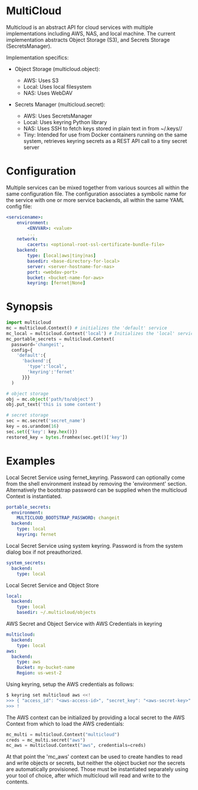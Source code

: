 # MultiCloud

Multicloud is an abstract API for cloud services with multiple implementations including AWS, NAS, and local machine.
The current implementation abstracts Object Storage (S3), and Secrets Storage (SecretsManager).

Implementation specifics:

  - Object Storage (multicloud.object):
    - AWS: Uses S3
    - Local: Uses local filesystem
    - NAS: Uses WebDAV

  - Secrets Manager (multicloud.secret):
    - AWS: Uses SecretsManager
    - Local: Uses keyring Python library
    - NAS: Uses SSH to fetch keys stored in plain text in from ~/.keys/<service>/<user>
    - Tiny: Intended for use from Docker containers running on the same system, retrieves keyring secrets as a REST API call to a tiny secret server

# Configuration

Multiple services can be mixed together from various sources all within the same configuration file.  The configuration associates a symbolic name
for the service with one or more service backends, all within the same YAML config file:

```yaml
<servicename>:
    environment:
        <ENVVAR>: <value>
        ...
    network:
        cacerts: <optional-root-ssl-certificate-bundle-file>
    backend:
        type: [local|aws|tiny|nas]
        basedir: <base-directory-for-local>
        server: <server-hostname-for-nas>
        port: <webdav-port>
        bucket: <bucket-name-for-aws>
        keyring: [fernet|None]
```

# Synopsis

```python
import multicloud
mc = multicloud.Context() # initializes the 'default' service
mc_local = multicloud.Context('local') # Initializes the 'local' service
mc_portable_secrets = multicloud.Context(
  password='changeit',
  config={
    'default':{
      'backend':{
        'type':'local', 
        'keyring':'fernet'
      }}}    
  )

# object storage
obj = mc.object('path/to/object')
obj.put_text('this is some content')

# secret storage
sec = mc.secret('secret_name')
key = os.urandom(16)
sec.set({'key': key.hex()})
restored_key = bytes.fromhex(sec.get()['key'])
```

# Examples

Local Secret Service using fernet_keyring.  Password can optionally come from the shell environment instead by removing the 'environment' section.   Alternatively the bootstrap password can be supplied when the multicloud Context is instantiated.

```yaml
portable_secrets:
  environment:
    MULTICLOUD_BOOTSTRAP_PASSWORD: changeit
  backend:
    type: local
    keyring: fernet
```

Local Secret Service using system keyring.  Password is from the system dialog box if not preauthorized.

```yaml
system_secrets:
  backend:
    type: local
```

Local Secret Service and Object Store

```yaml
local:
  backend:
    type: local
    basedir: ~/.multicloud/objects
```

AWS Secret and Object Service with AWS Credentials in keyring 

```yaml
multicloud:
  backend:
    type: local
aws:
  backend:
    type: aws
    Bucket: my-bucket-name
    Region: us-west-2
```

Using keyring, setup the AWS credentials as follows:

```bash
$ keyring set multicloud aws <<!
>>> { "access_id": "<aws-access-id>", "secret_key": "<aws-secret-key>" }
>>> !
```

The AWS context can be initialized by providing a local secret to the AWS Context from which to load the AWS credentials:

```python
mc_multi = multicloud.Context("multicloud")
creds = mc_multi.secret("aws")
mc_aws = multicloud.Context("aws", credentials=creds)
```

At that point the 'mc_aws' context can be used to create handles to read and write objects or secrets, but neither the object bucket
nor the secrets are automatically provisioned.   Those must be instantiated separately using your tool of choice, after which multicloud
will read and write to the contents.



